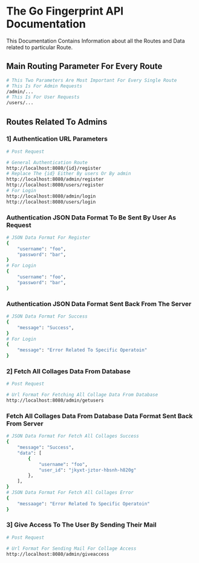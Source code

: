 # The Go Fingerprint API Documentation
This Documentation Contains Information about all the Routes and Data related to particular Route.
## Main Routing Parameter For Every Route

```bash
# This Two Parameters Are Most Important For Every Single Route
# This Is For Admin Requests
/admin/...
# This Is For User Requests
/users/...
```
## Routes Related To Admins

### 1] Authentication URL Parameters
```bash
# Post Request

# General Authentication Route
http://localhost:8080/{id}/register
# Replace The {id} Either By users Or By admin
http://localhost:8080/admin/register
http://localhost:8080/users/register
# For Login
http://localhost:8080/admin/login
http://localhost:8080/users/login
```
### Authentication JSON Data Format To Be Sent By User As Request
```bash
# JSON Data Format For Register
{
    "username": "foo",
    "password": "bar",
}
# For Login
{
    "username": "foo",
    "password": "bar",
}
```
### Authentication JSON Data Format Sent Back From The Server
```bash
# JSON Data Format For Success
{
    "message": "Success",
}
# For Login
{
    "message": "Error Related To Specific Operatoin"
}
```

### 2] Fetch All Collages Data From Database
```bash
# Post Request

# Url Format For Fetching All Collage Data From Database
http://localhost:8080/admin/getusers
```

### Fetch All Collages Data From Database Data Format Sent Back From Server
```bash
# JSON Data Format For Fetch All Collages Success
{
    "message": "Success",
    "data": [
        {
            "username": "foo",
            "user_id": "jkyxt-jztor-hbsnh-h820g"
        },
    ],
}
# JSON Data Format For Fetch All Collages Error
{
    "messaage": "Error Related To Specific Operatoin"
}
```

### 3] Give Access To The User By Sending Their Mail
```bash
# Post Request

# Url Format For Sending Mail For Collage Access
http://localhost:8080/admin/giveaccess
```

###